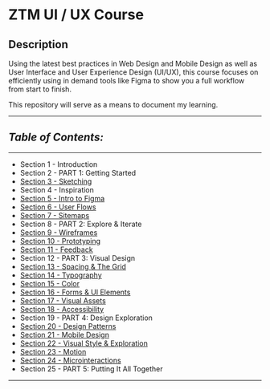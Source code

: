 # **ZTM UI / UX Course**

## **Description**

Using the latest best practices in Web Design and Mobile Design as well as User Interface and User Experience Design (UI/UX), this course focuses on efficiently using in demand tools like Figma to show you a full workflow from start to finish.

This repository will serve as a means to document my learning.

- - -

## ***Table of Contents:***

- - -

- Section 1 - Introduction
- Section 2 - PART 1: Getting Started
- [Section 3 - Sketching](notes/section03-sketching.md)
- Section 4 - Inspiration
- [Section 5 - Intro to Figma](img/intro-exercise.png)
- [Section 6 - User Flows](notes/section06-userflows.md)
- [Section 7 - Sitemaps](notes/section07-sitemaps.md)
- Section 8 - PART 2: Explore & Iterate
- [Section 9 - Wireframes](notes/section09-wireframes.md)
- [Section 10 - Prototyping](notes/section10-prototyping.md)
- [Section 11 - Feedback](notes/section11-feedback.md)
- Section 12 - PART 3: Visual Design
- [Section 13 - Spacing & The Grid](notes/section13-thegrid.md)
- [Section 14 - Typography](notes/section14-typography.md)
- [Section 15 - Color](notes/section15-color.md)
- [Section 16 - Forms & UI Elements](notes/section16-forms-uielements.md)
- [Section 17 - Visual Assets](notes/section17-visualassets.md)
- [Section 18 - Accessibility](notes/section18-accessibility.md)
- Section 19 - PART 4: Design Exploration
- [Section 20 - Design Patterns](notes/section20-designpatterns.md)
- [Section 21 - Mobile Design](notes/section21-mobiledesign.md)
- [Section 22 - Visual Style & Exploration](notes/section22-visualstyle-exploration.md)
- [Section 23 - Motion](notes/section23-motion.md)
- [Section 24 - Microinteractions](notes/section24-microinteractions.md)
- Section 25 - PART 5: Putting It All Together

- - -
